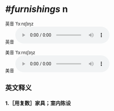 # ***\#furnishings*** n
英音 ˈfɜːnɪʃɪŋz  
英音
<audio src="./media/furnishings1_AAC.aac" controls="controls"></audio>

美音 ˈfɜːrnɪʃɪŋz  
美音
<audio src="./media/furnishings2_AAC.aac" controls="controls"></audio>



  

英文释义
---
### 1.**［用复数］家具；室内陈设**  


